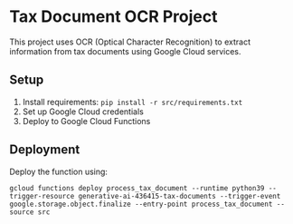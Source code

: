 # Tax Document OCR Project

This project uses OCR (Optical Character Recognition) to extract information from tax documents using Google Cloud services.

## Setup
1. Install requirements: `pip install -r src/requirements.txt`
2. Set up Google Cloud credentials
3. Deploy to Google Cloud Functions

## Deployment
Deploy the function using:
```
gcloud functions deploy process_tax_document --runtime python39 --trigger-resource generative-ai-436415-tax-documents --trigger-event google.storage.object.finalize --entry-point process_tax_document --source src